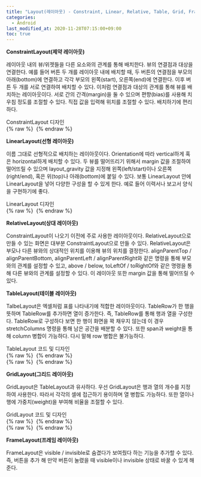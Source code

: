 ```yaml
---
title: "Layout(레이아웃) - Constraint, Linear, Relative, Table, Grid, Frame"
categories: 
  - Android
last_modified_at: 2020-11-28T07:15:00+09:00
toc: true
---
```


**ConstraintLayout(제약 레이아웃)**

레이아웃 내의 뷰/위젯들을 다른 요소와의 관계를 통해 배치한다. 뷰의 연결점과 대상을 연결한다. 예를 들어 버튼 두 개를 레이아웃 내에 배치할 때, 두 버튼의 연결점을 부모의 아래(bottom)에 연결하고 각각 부모의 왼쪽(start), 오른쪽(end)에 연결한다. 이후 버튼 두 개를 서로 연결하여 배치할 수 있다. 이처럼 연결점과 대상의 관계를 통해 뷰를 배치하는 레이아웃이다. 서로 간의 간격(margin)을 둘 수 있으며 편향(bias)를 사용해 치우침 정도를 조절할 수 있다. 직접 값을 입력해 위치를 조절할 수 있다. 배치하기에 편리하다.<br/>


ConstraintLayout 디자인<br/>
{% raw %} <img src="./assets/images/20201128androidView/ConstraintView.png" alt=""> {% endraw %}<br/>


**LinearLayout(선형 레이아웃)**

이름 그대로 선형적으로 배치하는 레이아웃이다. Orientation에 따라 vertical하게 혹은 horizontal하게 배치할 수 있다. 두 뷰를 떨어뜨리기 위해서 margin 값을 조절하여 떨어뜨릴 수 있으며 layout_gravity 값을 지정해 왼쪽(left/start)이나 오른쪽(right/end), 혹은 위(top)나 아래(bottom)에 붙일 수 있다. 보통 LinearLayout 안에 LinearLayout을 넣어 다양한 구성을 할 수 있게 한다. 예로 들어 이력서나 보고서 양식을 구현하기에 좋다.<br/>


LinearLayout 디자인<br/>
{% raw %} <img src="./assets/images/20201128androidView/LinearView.png" alt=""> {% endraw %}<br/>

**RelativeLayout(상대 레이아웃)**

ConstraintLayout이 나오기 이전에 주로 사용한 레이아웃이다. RelativeLayout으로 만들 수 있는 화면은 대부분 ConstraintLayout으로 만들 수 있다. RelativeLayout은 부모나 다른 뷰와의 상대적인 위치를 이용해 뷰의 위치를 결정한다. alignParentTop / alignParentBottom, alignParentLeft / alignParentRight와 같은 명령을 통해 부모와의 관계를 설정할 수 있고, above / below, toLeftOf / toRightOf와 같은 명령을 통해 다른 뷰와의 관계를 설정할 수 있다. 이 레이아웃 또한 margin 값을 통해 떨어뜨릴 수 있다.<br/>



**TableLayout(테이블 레이아웃)**

TalbeLayout은 엑셀처럼 표를 나타내기에 적합한 레이아웃이다. TableRow가 한 행을 뜻하며 TableRow를 추가하면 열이 증가한다. 즉, TableRow를 통해 행과 열을 구성한다. TableRow로 구성하다 보면 한 행이 화면을 꽉 채우지 않는데 이 경우 stretchColumns 명령을 통해 남은 공간을 배분할 수 있다. 또한 span과 weight을 통해 column 병합이 가능하다. 다시 말해 row 병합은 불가능하다.<br/>



TableLayout 코드 및 디자인<br/>
{% raw %} <img src="./assets/images/20201128androidView/Table.png" alt=""> {% endraw %}<br/>
{% raw %} <img src="./assets/images/20201128androidView/TableView.png" alt=""> {% endraw %}<br/>

**GridLayout(그리드 레이아웃)**

GridLayout은 TableLayout과 유사하다. 우선 GridLayout은 행과 열의 개수를 지정하여 사용한다. 따라서 각각의 셀에 접근하기 용이하며 열 병합도 가능하다. 또한 열이나 행에 가중치(weight)을 부여해 비율을 조절할 수 있다.<br/>



GridLayout 코드 및 디자인<br/>
{% raw %} <img src="./assets/images/20201128androidView/Grid.png" alt=""> {% endraw %}<br/>
{% raw %} <img src="./assets/images/20201128androidView/GridView.png" alt=""> {% endraw %}<br/>

**FrameLayout(프레임 레이아웃)**

FrameLayout은 visible / invisible로 숨겼다가 보여줬다 하는 기능을 추가할 수 있다. 즉, 버튼을 추가 해 만약 버튼이 눌렸을 때 visible이나 invisible 상태로 바꿀 수 있게 해준다.<br/>